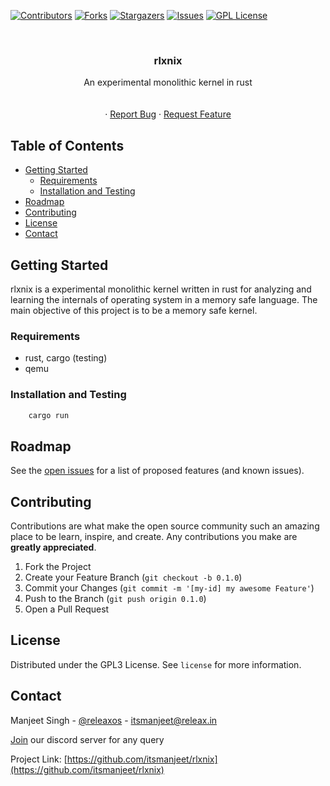 <!--
*** Thanks for checking out this README Template. If you have a suggestion that would
*** make this better, please fork the repo and create a pull request or simply open
*** an issue with the tag "enhancement".
*** Thanks again! Now go create something AMAZING! :D
-->





<!-- PROJECT SHIELDS -->
<!--
*** I'm using markdown "reference style" links for readability.
*** Reference links are enclosed in brackets [ ] instead of parentheses ( ).
*** See the bottom of this document for the declaration of the reference variables
*** for contributors-url, forks-url, etc. This is an optional, concise syntax you may use.
*** https://www.markdownguide.org/basic-syntax/#reference-style-links
-->
[![Contributors][contributors-shield]][contributors-url]
[![Forks][forks-shield]][forks-url]
[![Stargazers][stars-shield]][stars-url]
[![Issues][issues-shield]][issues-url]
[![GPL License][license-shield]][license-url]


<!-- PROJECT LOGO -->
<br />
<p align="center">
  <!-- <a href="https://github.com/itsmanjeet/rlxnix.git">
    <img src="data/logo.svg" alt="Logo" width="80" height="80">
  </a> -->

  <h3 align="center">rlxnix</h3>

  <p align="center">
    An experimental monolithic kernel in rust
    <br />
    <!--a href="https://github.com/itsmanjeet/rlxnix"><strong>Explore the docs »</strong></a-->
    <br />
    <br />
    <!--a href="https://github.com/itsmanjeet/rlxnix">View Demo</a-->
    ·
    <a href="https://github.com/itsmanjeet/rlxnix/issues">Report Bug</a>
    ·
    <a href="https://github.com/itsmanjeet/rlxnix/issues">Request Feature</a>
  </p>
</p>



<!-- TABLE OF CONTENTS -->
## Table of Contents

* [Getting Started](#getting-started)
  * [Requirements](#requirements)
  * [Installation and Testing](#installation-and-testing)
* [Roadmap](#roadmap)
* [Contributing](#contributing)
* [License](#license)
* [Contact](#contact)



<!-- GETTING STARTED -->
## Getting Started

rlxnix is a experimental monolithic kernel written in rust for analyzing and learning the internals of operating system in a memory safe language. The main objective of this project is to be a memory safe kernel.

### Requirements

- rust, cargo (testing)
- qemu

### Installation and Testing
```bash
    cargo run
```


<!-- ROADMAP -->
## Roadmap

See the [open issues](https://github.com/itsmanjeet/rlxnix/issues) for a list of proposed features (and known issues).



<!-- CONTRIBUTING -->
## Contributing

Contributions are what make the open source community such an amazing place to be learn, inspire, and create. Any contributions you make are **greatly appreciated**.

1. Fork the Project
2. Create your Feature Branch (`git checkout -b 0.1.0`)
3. Commit your Changes (`git commit -m '[my-id] my awesome Feature'`)
4. Push to the Branch (`git push origin 0.1.0`)
5. Open a Pull Request



<!-- LICENSE -->
## License

Distributed under the GPL3 License. See `license` for more information.



<!-- CONTACT -->
## Contact
Manjeet Singh - [@releaxos](https://twitter.com/releaxos) - itsmanjeet@releax.in <br />

[Join](https://discord.gg/TXTxDTYcdg) our discord server for any query


Project Link: [https://github.com/itsmanjeet/rlxnix](https://github.com/itsmanjeet/rlxnix)




<!-- MARKDOWN LINKS & IMAGES -->
<!-- https://www.markdownguide.org/basic-syntax/#reference-style-links -->
[contributors-shield]: https://img.shields.io/github/contributors/itsmanjeet/rlxnix.svg?style=flat-square
[contributors-url]: https://github.com/itsmanjeet/rlxnix/graphs/contributors
[forks-shield]: https://img.shields.io/github/forks/itsmanjeet/rlxnix.svg?style=flat-square
[forks-url]: https://github.com/itsmanjeet/rlxnix/network/members
[stars-shield]: https://img.shields.io/github/stars/itsmanjeet/rlxnix.svg?style=flat-square
[stars-url]: https://github.com/itsmanjeet/rlxnix/stargazers
[issues-shield]: https://img.shields.io/github/issues/itsmanjeet/rlxnix.svg?style=flat-square
[issues-url]: https://github.com/itsmanjeet/rlxnix/issues
[license-shield]: https://img.shields.io/github/license/itsmanjeet/rlxnix.svg?style=flat-square
[license-url]: https://github.com/itsmanjeet/rlxnix/blob/master/license
[linkedin-shield]: https://img.shields.io/badge/-LinkedIn-black.svg?style=flat-square&logo=linkedin&colorB=555
